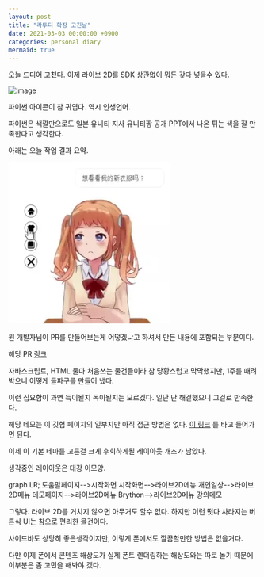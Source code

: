 ```yaml
---
layout: post
title: "라투디 확장 고친날"
date: 2021-03-03 00:00:00 +0900
categories: personal diary
mermaid: true
---
```


오늘 드디어 고쳤다. 이제 라이브 2D를 SDK 상관없이 뭐든 갖다 넣을수 있다.

![image](https://user-images.githubusercontent.com/26041217/110216190-09b4e400-7ef1-11eb-91bc-7a682bec6267.png)

파이썬 아이콘이 참 귀엽다. 역시 인생언어.

파이썬은 색깔만으로도 일본 유니티 지사 유니티짱 공개 PPT에서 나온 튀는 색을 잘 만족한다고 생각한다.

아래는 오늘 작업 결과 요약.

![](https://raw.githubusercontent.com/jupiterbjy/jupiterbjy.github.io/main/docs/PaulPio_PIXI_Demo/demo.webp)

원 개발자님이 PR를 만들어보는게 어떻겠냐고 하셔서 만든 내용에 포함되는 부분이다.

해당 PR [링크](https://github.com/Dreamer-Paul/Pio/pull/18)

자바스크립트, HTML 둘다 처음쓰는 물건들이라 참 당황스럽고 막막했지만, 1주를 때려박으니 어떻게 돌파구를 만들어 냈다.

이런 집요함이 과연 득이될지 독이될지는 모르겠다. 일단 난 해결했으니 그걸로 만족한다.

해당 데모는 이 깃헙 페이지의 일부지만 아직 접근 방법은 없다. [이 링크](https://jupiterbjy.github.io/PaulPio_PIXI_Demo/) 를 타고
들어가면 된다.

이제 이 기본 테마를 고른걸 크게 후회하게될 레이아웃 개조가 남았다.

생각중인 레이아웃은 대강 이모양.

<div class="mermaid">
graph LR;
    도움말페이지-->시작화면
    시작화면-->라이브2D메뉴
    개인일상-->라이브2D메뉴
    데모페이지-->라이브2D메뉴
    Brython-->라이브2D메뉴
    강의메모
</div>

그렇다. 라이브 2D를 거치지 않으면 아무거도 할수 없다. 하지만 이런 떳다 사라지는 버튼식 UI는 참으로 편리한 물건이다.

사이드바도 상당히 좋은생각이지만, 이렇게 폰에서도 깔끔할만한 방법은 없을거다.

다만 이제 폰에서 콘텐츠 해상도가 실제 폰트 렌더링하는 해상도와는 따로 놀기 때문에 이부분은 좀 고민을 해봐야 겠다.
